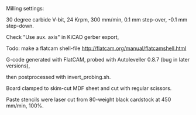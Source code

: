 Milling settings:

30 degree carbide V-bit, 24 Krpm, 300 mm/min, 0.1 mm step-over, -0.1 mm step-down.

Check "Use aux. axis" in KiCAD gerber export, 

Todo: make a flatcam shell-file http://flatcam.org/manual/flatcamshell.html

G-code generated with FlatCAM, probed with Autoleveller 0.8.7 (bug in later versions),

then postprocessed with invert_probing.sh.

Board clamped to skim-cut MDF sheet and cut with regular scissors.


Paste stencils were laser cut from 80-weight black cardstock at 450 mm/min, 100%.

